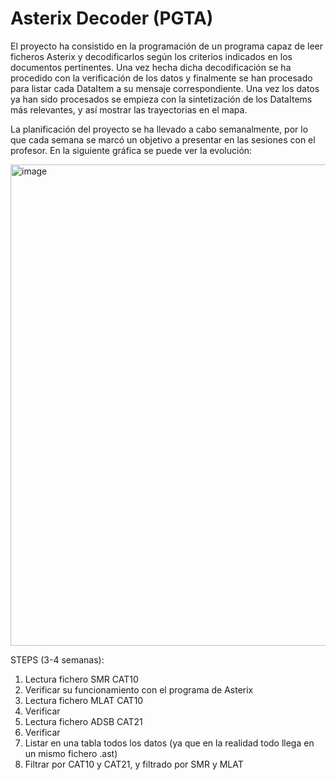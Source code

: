 # Asterix Decoder (PGTA)

El proyecto ha consistido en la programación de un programa capaz de leer ficheros Asterix y decodificarlos según los criterios indicados en los documentos pertinentes. Una vez hecha dicha decodificación se ha procedido con la verificación de los datos y finalmente se han procesado para listar cada DataItem a su mensaje correspondiente. Una vez los datos ya han sido procesados se empieza con la sintetización de los DataItems más relevantes, y así mostrar las trayectorias en el mapa. 

La planificación del proyecto se ha llevado a cabo semanalmente, por lo que cada semana se marcó un objetivo a presentar en las sesiones con el profesor. En la siguiente gráfica se puede ver la evolución:



<img width="770" alt="image" src="https://user-images.githubusercontent.com/73181261/206764272-a2856496-0bbd-4638-8b7e-fbbc65a8d6ec.png">




STEPS (3-4 semanas):

1. Lectura fichero SMR CAT10
2. Verificar su funcionamiento con el programa de Asterix
3. Lectura fichero MLAT CAT10
4. Verificar
5. Lectura fichero ADSB CAT21
6. Verificar
7. Listar en una tabla todos los datos (ya que en la realidad todo llega en un mismo fichero .ast)
9. Filtrar por CAT10 y CAT21, y filtrado por SMR y MLAT
